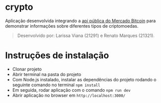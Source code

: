 # crypto

Aplicação desenvolvida integrando a [api pública do Mercado Bitcoin](www.mercadobitcoin.com.br/api-doc/) para demonstrar informações sobre diferentes tipos de criptomoedas.

> Desenvolvido por: Larissa Viana (21291) e Renato Marques (21321).

# Instruções de instalação

* Clonar projeto
* Abrir terminal na pasta do projeto
* Com Node.js instalado, instalar as dependências do projeto rodando o seguinte comando no terminal `npm install`
* Em seguida, rodar aplicação com o comando `npm run dev`
* Abrir aplicação no browser em `http://localhost:3000/`
